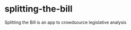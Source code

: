 splitting-the-bill
==================

Splitting the Bill is an app to crowdsource legislative analysis
